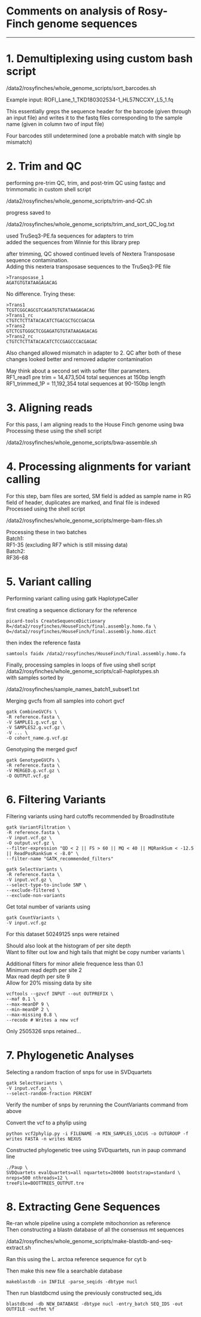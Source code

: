 # Comments on analysis of Rosy-Finch genome sequences
-------------------------------------------------------

# 1. Demultiplexing using custom bash script

/data2/rosyfinches/whole_genome_scripts/sort_barcodes.sh

Example input: ROFI_Lane_1_TKD180302534-1_HL57NCCXY_L5_1.fq

This essentially greps the sequence header for the barcode (given through an input file) and writes it to the fastq files corresponding to the sample name (given in column two of input file)

Four barcodes still undetermined (one a probable match with single bp mismatch)

# 2. Trim and QC 

performing pre-trim QC, trim, and post-trim QC using fastqc and trimmomatic in custom shell script

/data2/rosyfinches/whole_genome_scripts/trim-and-QC.sh

progress saved to

/data2/rosyfinches/whole_genome_scripts/trim_and_sort_QC_log.txt

used TruSeq3-PE.fa sequences for adapters to trim \
added the sequences from Winnie for this library prep

after trimming, QC showed continued levels of Nextera Transposase sequence contamination. \
Adding this nextera transposase sequences to the TruSeq3-PE file
	
	>Transposase_1
	AGATGTGTATAAGAGACAG

No difference. Trying these:
	
	>Trans1
	TCGTCGGCAGCGTCAGATGTGTATAAGAGACAG
	>Trans1_rc
	CTGTCTCTTATACACATCTGACGCTGCCGACGA
	>Trans2
	GTCTCGTGGGCTCGGAGATGTGTATAAGAGACAG
	>Trans2_rc
	CTGTCTCTTATACACATCTCCGAGCCCACGAGAC

Also changed allowed mismatch in adapter to 2. QC after both of these changes looked better and removed adapter contamination 

May think about a second set with softer filter parameters. \
RF1_read1 pre trim = 14,473,504 total sequences at 150bp length \
RF1_trimmed_1P = 11,192,354 total sequences at 90-150bp length

# 3. Aligning reads

For this pass, I am aligning reads to the House Finch genome using bwa \
Processing these using the shell script

/data2/rosyfinches/whole_genome_scripts/bwa-assemble.sh

# 4. Processing alignments for variant calling

For this step, bam files are sorted, SM field is added as sample name in RG field of header, duplicates are marked, and final file is indexed \
Processed using the shell script

/data2/rosyfinches/whole_genome_scripts/merge-bam-files.sh

Processing these in two batches \
Batch1: \
RF1-35 (excluding RF7 which is still missing data) \
Batch2: \
RF36-68

# 5. Variant calling 

Performing variant calling using gatk HaplotypeCaller

first creating a sequence dictionary for the reference

	picard-tools CreateSequenceDictionary R=/data2/rosyfinches/HouseFinch/final.assembly.homo.fa \
	O=/data2/rosyfinches/HouseFinch/final.assembly.homo.dict

then index the reference fasta

	samtools faidx /data2/rosyfinches/HouseFinch/final.assembly.homo.fa

Finally, processing samples in loops of five using shell script \
/data2/rosyfinches/whole_genome_scripts/call-haplotypes.sh \
with samples sorted by

/data2/rosyfinches/sample_names_batch1_subset1.txt

Merging gvcfs from all samples into cohort gvcf

	gatk CombineGVCFs \
	-R reference.fasta \
	-V SAMPLE1.g.vcf.gz \
	-V SAMPLES2.g.vcf.gz \
	-V ... \
	-O cohort_name.g.vcf.gz 

Genotyping the merged gvcf

	gatk GenotypeGVCFs \
	-R reference.fasta \
	-V MERGED.g.vcf.gz \
	-O OUTPUT.vcf.gz

# 6. Filtering Variants

Filtering variants using hard cutoffs recommended by BroadInstitute

	gatk VariantFiltration \
	-R reference.fasta \
	-V input.vcf.gz \
	-O output.vcf.gz \
	--filter-expression "QD < 2 || FS > 60 || MQ < 40 || MQRankSum < -12.5 || ReadPosRankSum < -8.0" \
	--filter-name "GATK_recommended_filters"

	gatk SelectVariants \
	-R reference.fasta \
	-V input.vcf.gz \
	--select-type-to-include SNP \
	--exclude-filtered \
	--exclude-non-variants

Get total number of variants using 

	gatk CountVariants \
	-V input.vcf.gz

For this dataset 50249125 snps were retained

Should also look at the histogram of per site depth \
Want to filter out low and high tails that might be copy number variants \

Additional filters for minor allele frequence less than 0.1 \
Minimum read depth per site 2 \
Max read depth per site 9 \
Allow for 20% missing data by site  

	vcftools --gzvcf INPUT --out OUTPREFIX \
	--maf 0.1 \
	--max-meanDP 9 \
	--min-meanDP 2 \
	--max-missing 0.8 \
	--recode # Writes a new vcf

Only 2505326 snps retained...


# 7. Phylogenetic Analyses

Selecting a random fraction of snps for use in SVDquartets 

	gatk SelectVariants \
	-V input.vcf.gz \
	--select-random-fraction PERCENT

Verify the number of snps by rerunning the CountVariants command from above

Convert the vcf to a phylip using

	python vcf2phylip.py -i FILENAME -m MIN_SAMPLES_LOCUS -o OUTGROUP -f writes FASTA -n writes NEXUS

Constructed phylogenetic tree using SVDquartets, run in paup command line

	./Paup \
	SVDQuartets evalQuartets=all nquartets=20000 bootstrap=standard \
	nreps=500 nthreads=12 \
	treeFile=BOOTTREES_OUTPUT.tre

# 8. Extracting Gene Sequences

Re-ran whole pipeline using a complete mitochonrion as reference \
Then constructing a blastn database of all the consensus mt sequences

/data2/rosyfinches/whole_genome_scripts/make-blastdb-and-seq-extract.sh

Ran this using the L. arctoa reference sequence for cyt b

Then make this new file a searchable database 

	makeblastdb -in INFILE -parse_seqids -dbtype nucl

Then run blastdbcmd using the previously constructed seq_ids

	blastdbcmd -db NEW_DATABASE -dbtype nucl -entry_batch SEQ_IDS -out OUTFILE -outfmt %f


